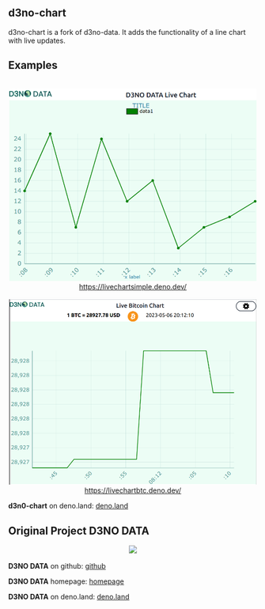 ## d3no-chart

d3no-chart is a fork of d3no-data. It adds the functionality of a line chart with live updates.

## Examples

<p align="center">
  <br>
  <a href="https://livechartsimple.deno.dev/">
    <img src="images/livechartsimple.png" width="500" alt="d3nodata" /> </a><br>

  <a href="https://livechartsimple.deno.dev/">
    https://livechartsimple.deno.dev/</a><br>

  <br>

  <a href="https://livechartbtc.deno.dev/">
    <img src="images/livechartBTC.png" width="500" alt="d3nodata" /> </a><br>

  <a href="https://livechartbtc.deno.dev/">
    https://livechartbtc.deno.dev/</a><br>

</p>

**d3n0-chart** on deno.land:
  <a href="https://deno.land/x/d3no-chart">
    deno.land
  </a>






## Original Project D3NO DATA

<p align="center" id="top"><img src="https://user-images.githubusercontent.com/103704106/186263018-98f1f8d8-97e2-472e-8abc-0c4a8b15ad32.svg"></img></p>

**D3NO DATA** on github:
  <a href="https://github.com/oslabs-beta/d3no-data">
    github
  </a>

**D3NO DATA** homepage:
  <a href="https://d3nodata.deno.dev/">
    homepage
  </a>

**D3NO DATA** on deno.land:
  <a href="https://deno.land/x/d3nodata">
    deno.land
  </a>

